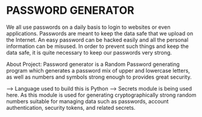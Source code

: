 # PASSWORD GENERATOR

We all use passwords on a daily basis to login to websites or even applications. Passwords are meant to keep the data safe that we upload on the Internet. 
An easy password can be hacked easily and all the personal information can be misused. In order to prevent such things and keep the data safe, it is quite necessary
to keep our passwords very strong.

About Project: Password generator is a Random Password generating program which generates a password mix of upper and lowercase letters, as well as numbers and 
symbols strong enough to provides great security.

--> Language used to build this is Python
--> Secrets module is being used here. As this module is used for generating cryptographically strong random numbers suitable for managing data such as passwords,
account authentication, security tokens, and related secrets.
